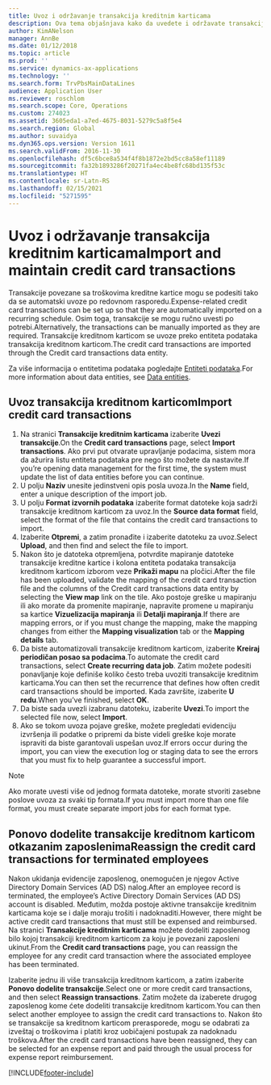 ```yaml
---
title: Uvoz i održavanje transakcija kreditnim karticama
description: Ova tema objašnjava kako da uvedete i održavate transakcije kreditne kartice povezane sa troškovima. Ove transakcije se mogu podesiti tako da se automatski uvoze po redovnom rasporedu ili se mogu ručno uvesti po potrebi.
author: KimANelson
manager: AnnBe
ms.date: 01/12/2018
ms.topic: article
ms.prod: ''
ms.service: dynamics-ax-applications
ms.technology: ''
ms.search.form: TrvPbsMainDataLines
audience: Application User
ms.reviewer: roschlom
ms.search.scope: Core, Operations
ms.custom: 274023
ms.assetid: 3605eda1-a7ed-4675-8031-5279c5a8f5e4
ms.search.region: Global
ms.author: suvaidya
ms.dyn365.ops.version: Version 1611
ms.search.validFrom: 2016-11-30
ms.openlocfilehash: df5c6bce8a534f4f8b1872e2bd5cc8a58ef11189
ms.sourcegitcommit: fa32b1893286f20271fa4ec4be8fc68bd135f53c
ms.translationtype: HT
ms.contentlocale: sr-Latn-RS
ms.lasthandoff: 02/15/2021
ms.locfileid: "5271595"
---
```

# <a name="import-and-maintain-credit-card-transactions"></a><span data-ttu-id="58160-104">Uvoz i održavanje transakcija kreditnim karticama</span><span class="sxs-lookup"><span data-stu-id="58160-104">Import and maintain credit card transactions</span></span>

<span data-ttu-id="58160-105">Transakcije povezane sa troškovima kreditne kartice mogu se podesiti tako da se automatski uvoze po redovnom rasporedu.</span><span class="sxs-lookup"><span data-stu-id="58160-105">Expense-related credit card transactions can be set up so that they are automatically imported on a recurring schedule.</span></span> <span data-ttu-id="58160-106">Osim toga, transakcije se mogu ručno uvesti po potrebi.</span><span class="sxs-lookup"><span data-stu-id="58160-106">Alternatively, the transactions can be manually imported as they are required.</span></span> <span data-ttu-id="58160-107">Transakcije kreditnom karticom se uvoze preko entiteta podataka transakcija kreditnom karticom.</span><span class="sxs-lookup"><span data-stu-id="58160-107">The credit card transactions are imported through the Credit card transactions data entity.</span></span>

<span data-ttu-id="58160-108">Za više informacija o entitetima podataka pogledajte [Entiteti podataka](https://docs.microsoft.com/dynamics365/fin-ops-core/dev-itpro/data-entities/data-entities).</span><span class="sxs-lookup"><span data-stu-id="58160-108">For more information about data entities, see [Data entities](https://docs.microsoft.com/dynamics365/fin-ops-core/dev-itpro/data-entities/data-entities).</span></span>

## <a name="import-credit-card-transactions"></a><span data-ttu-id="58160-109">Uvoz transakcija kreditnom karticom</span><span class="sxs-lookup"><span data-stu-id="58160-109">Import credit card transactions</span></span>

1. <span data-ttu-id="58160-110">Na stranici **Transakcije kreditnim karticama** izaberite **Uvezi transakcije**.</span><span class="sxs-lookup"><span data-stu-id="58160-110">On the **Credit card transactions** page, select **Import transactions**.</span></span> <span data-ttu-id="58160-111">Ako prvi put otvarate upravljanje podacima, sistem mora da ažurira listu entiteta podataka pre nego što možete da nastavite.</span><span class="sxs-lookup"><span data-stu-id="58160-111">If you’re opening data management for the first time, the system must update the list of data entities before you can continue.</span></span>
2. <span data-ttu-id="58160-112">U polju **Naziv** unesite jedinstveni opis posla uvoza.</span><span class="sxs-lookup"><span data-stu-id="58160-112">In the **Name** field, enter a unique description of the import job.</span></span>
3. <span data-ttu-id="58160-113">U polju **Format izvornih podataka** izaberite format datoteke koja sadrži transakcije kreditnom karticom za uvoz.</span><span class="sxs-lookup"><span data-stu-id="58160-113">In the **Source data format** field, select the format of the file that contains the credit card transactions to import.</span></span>
4. <span data-ttu-id="58160-114">Izaberite **Otpremi**, a zatim pronađite i izaberite datoteku za uvoz.</span><span class="sxs-lookup"><span data-stu-id="58160-114">Select **Upload**, and then find and select the file to import.</span></span>
5. <span data-ttu-id="58160-115">Nakon što je datoteka otpremljena, potvrdite mapiranje datoteke transakcije kreditne kartice i kolona entiteta podataka transakcija kreditnom karticom izborom veze **Prikaži mapu** na pločici.</span><span class="sxs-lookup"><span data-stu-id="58160-115">After the file has been uploaded, validate the mapping of the credit card transaction file and the columns of the Credit card transactions data entity by selecting the **View map** link on the tile.</span></span> <span data-ttu-id="58160-116">Ako postoje greške u mapiranju ili ako morate da promenite mapiranje, napravite promene u mapiranju sa kartice **Vizuelizacija mapiranja** ili **Detalji mapiranja**.</span><span class="sxs-lookup"><span data-stu-id="58160-116">If there are mapping errors, or if you must change the mapping, make the mapping changes from either the **Mapping visualization** tab or the **Mapping details** tab.</span></span>
6. <span data-ttu-id="58160-117">Da biste automatizovali transakcije kreditnom karticom, izaberite **Kreiraj periodičan posao sa podacima**.</span><span class="sxs-lookup"><span data-stu-id="58160-117">To automate the credit card transactions, select **Create recurring data job**.</span></span> <span data-ttu-id="58160-118">Zatim možete podesiti ponavljanje koje definiše koliko često treba uvoziti transakcije kreditnim karticama.</span><span class="sxs-lookup"><span data-stu-id="58160-118">You can then set the recurrence that defines how often credit card transactions should be imported.</span></span> <span data-ttu-id="58160-119">Kada završite, izaberite **U redu**.</span><span class="sxs-lookup"><span data-stu-id="58160-119">When you’ve finished, select **OK**.</span></span>
7. <span data-ttu-id="58160-120">Da biste sada uvezli izabranu datoteku, izaberite **Uvezi**.</span><span class="sxs-lookup"><span data-stu-id="58160-120">To import the selected file now, select **Import**.</span></span>
8. <span data-ttu-id="58160-121">Ako se tokom uvoza pojave greške, možete pregledati evidenciju izvršenja ili podatke o pripremi da biste videli greške koje morate ispraviti da biste garantovali uspešan uvoz.</span><span class="sxs-lookup"><span data-stu-id="58160-121">If errors occur during the import, you can view the execution log or staging data to see the errors that you must fix to help guarantee a successful import.</span></span>

> [!NOTE]
> <span data-ttu-id="58160-122">Ako morate uvesti više od jednog formata datoteke, morate stvoriti zasebne poslove uvoza za svaki tip formata.</span><span class="sxs-lookup"><span data-stu-id="58160-122">If you must import more than one file format, you must create separate import jobs for each format type.</span></span>

## <a name="reassign-the-credit-card-transactions-for-terminated-employees"></a><span data-ttu-id="58160-123">Ponovo dodelite transakcije kreditnom karticom otkazanim zaposlenima</span><span class="sxs-lookup"><span data-stu-id="58160-123">Reassign the credit card transactions for terminated employees</span></span>

<span data-ttu-id="58160-124">Nakon ukidanja evidencije zaposlenog, onemogućen je njegov Active Directory Domain Services (AD DS) nalog.</span><span class="sxs-lookup"><span data-stu-id="58160-124">After an employee record is terminated, the employee’s Active Directory Domain Services (AD DS) account is disabled.</span></span> <span data-ttu-id="58160-125">Međutim, možda postoje aktivne transakcije kreditnim karticama koje se i dalje moraju trošiti i nadoknaditi.</span><span class="sxs-lookup"><span data-stu-id="58160-125">However, there might be active credit card transactions that must still be expensed and reimbursed.</span></span> <span data-ttu-id="58160-126">Na stranici **Transakcije kreditnim karticama** možete dodeliti zaposlenog bilo kojoj transakciji kreditnom karticom za koju je povezani zaposleni ukinut.</span><span class="sxs-lookup"><span data-stu-id="58160-126">From the **Credit card transactions** page, you can reassign the employee for any credit card transaction where the associated employee has been terminated.</span></span>

<span data-ttu-id="58160-127">Izaberite jednu ili više transakcija kreditnom karticom, a zatim izaberite **Ponovo dodelite transakcije**.</span><span class="sxs-lookup"><span data-stu-id="58160-127">Select one or more credit card transactions, and then select **Reassign transactions**.</span></span> <span data-ttu-id="58160-128">Zatim možete da izaberete drugog zaposlenog kome ćete dodeliti transakcije kreditnom karticom.</span><span class="sxs-lookup"><span data-stu-id="58160-128">You can then select another employee to assign the credit card transactions to.</span></span> <span data-ttu-id="58160-129">Nakon što se transakcije sa kreditnom karticom prerasporede, mogu se odabrati za izveštaj o troškovima i platiti kroz uobičajeni postupak za nadoknadu troškova.</span><span class="sxs-lookup"><span data-stu-id="58160-129">After the credit card transactions have been reassigned, they can be selected for an expense report and paid through the usual process for expense report reimbursement.</span></span>


[!INCLUDE[footer-include](../includes/footer-banner.md)]
